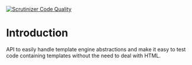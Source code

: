 [![Scrutinizer Code Quality](https://scrutinizer-ci.com/g/fkooman/php-lib-tpl/badges/quality-score.png?b=master)](https://scrutinizer-ci.com/g/fkooman/php-lib-tpl/?branch=master)

# Introduction
API to easily handle template engine abstractions and make it easy to test
code containing templates without the need to deal with HTML.

